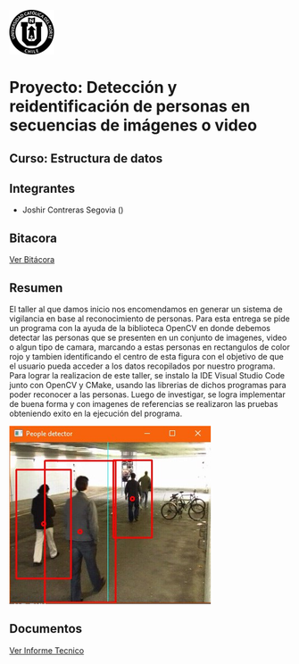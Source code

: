 ![imagen ucn](https://github.com/JoshirCS/ED22-01-Contreras/blob/main/docs/imagenes/60x60-ucn-negro.png)
# Proyecto: Detección y reidentificación de personas en secuencias de imágenes o video
## Curso: Estructura de datos
## Integrantes
- Joshir Contreras Segovia () 
## Bitacora
[Ver Bitácora](https://github.com/JoshirCS/ED22-01-Contreras/blob/main/docs/Bitacora.md)
## Resumen
El taller al que damos inicio nos encomendamos en generar un sistema de vigilancia en base al reconocimiento de personas. Para esta entrega se pide un programa con la ayuda de la biblioteca OpenCV en donde debemos detectar las personas que se presenten en un conjunto de imagenes, video o algun tipo de camara, marcando a estas personas en rectangulos de color rojo y tambien identificando el centro de esta figura con el objetivo de que el usuario pueda acceder a los datos recopilados por nuestro programa. Para lograr la realizacion de este taller, se instalo la IDE Visual Studio Code junto con OpenCV y CMake, usando las librerias de dichos programas para poder reconocer a las personas. Luego de investigar, se logra implementar de buena forma y con imagenes de referencias se realizaron las pruebas obteniendo exito en la ejecución del programa.

![imagen referencia](https://github.com/JoshirCS/ED22-01-Contreras/blob/main/docs/imagenes/referencias/e2.jpg)
                                    
## Documentos
[Ver Informe Tecnico](https://github.com/JoshirCS/ED22-01-Contreras/blob/main/docs/README.md)
